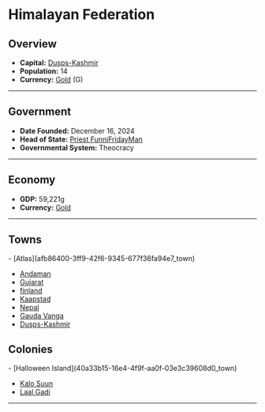 <!--UNDEDITED FILE, remove this entire line if this file has been edited!-->
# <!--NAME-->Himalayan Federation<!--NAME-->

## Overview

- **Capital:** <!--CAPITAL_LINK-->[Dusps-Kashmir](7656aa8d-6416-46cc-839d-daab50bae973_town)<!--CAPITAL_LINK-->
- **Population:** <!--POPULATION-->14<!--POPULATION-->
- **Currency:** <!--CURRENCY_LINK-->[Gold](Gold_currency)<!--CURRENCY_LINK--> (<!--CURRENCY_ABV-->G<!--CURRENCY_ABV-->)

---

## Government

- **Date Founded:** <!--FOUNDED-->December 16, 2024<!--FOUNDED-->
- **Head of State:** <!--LEADER_TITLE_LINK-->[Priest FunniFridayMan](FunniFridayMan_user)<!--LEADER_TITLE_LINK-->
- **Governmental System:** <!--GOVERNMENT-->Theocracy<!--GOVERNMENT-->

---

## Economy

- **GDP:** <!--GDP-->59,221g<!--GDP-->
- **Currency:** <!--CURRENCY_LINK-->[Gold](Gold_currency)<!--CURRENCY_LINK-->

---

## Towns

<!--TOWNS-->- [Atlas](afb86400-3ff9-42f6-9345-677f36fa94e7_town)
- [Andaman](68c4f169-a062-4830-b97b-e7acd621f095_town)
- [Gujarat](693b3501-6884-456d-81b7-9a3296bb25c8_town)
- [finland](2e870e3d-25ec-4b1f-9c72-0922e8408861_town)
- [Kaapstad](daa66fc0-4639-4eb1-9a68-6acea9cd055d_town)
- [Nepal](788fa7ad-d44d-496f-856a-6f65991afa14_town)
- [Gauda Vanga](d604eb9c-e1a3-4764-a841-ada6e1e81e76_town)
- [Dusps-Kashmir](7656aa8d-6416-46cc-839d-daab50bae973_town)<!--TOWNS-->

## Colonies

<!--COLONIES-->- [Halloween Island](40a33b15-16e4-4f9f-aa0f-03e3c39608d0_town)
- [Kalo Suun](135fa946-6287-4eff-b2ba-65ec7c5ee9e2_town)
- [Laal Gadi](038088c1-31b8-4009-b6a7-63345f1e3e6b_town)<!--COLONIES-->

---